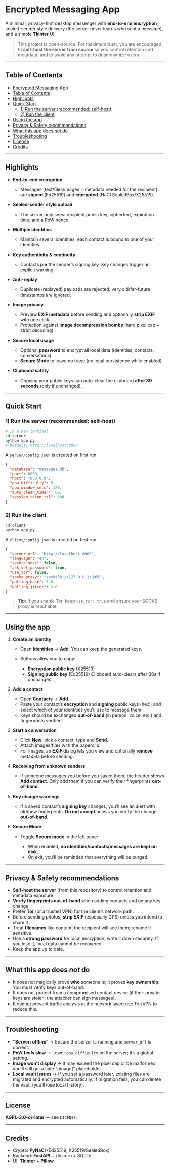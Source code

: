 # Encrypted Messaging App

A minimal, privacy-first desktop messenger with **end-to-end encryption**, sealed-sender style delivery (the server never learns who sent a message), and a simple **Tkinter** UI.

> This project is open-source. For maximum trust, you are encouraged to **self-host the server from source** so you control retention and metadata, and to avoid any attempt to deanonymize users.

---

## Table of Contents

  * [Encrypted Messaging App](#encrypted-messaging-app)
  * [Table of Contents](#table-of-contents)
  * [Highlights](#highlights)
  * [Quick Start](#quick-start)
    + [1) Run the server (recommended: self-host)](#1-run-the-server-recommended-self-host)
    + [2) Run the client](#2-run-the-client)
  * [Using the app](#using-the-app)
  * [Privacy & Safety recommendations](#privacy-safety-recommendations)
  * [What this app does *not* do](#what-this-app-does-not-do)
  * [Troubleshooting](#troubleshooting)
  * [License](#license)
  * [Credits](#credits)

---

## Highlights

* **End-to-end encryption**

  * Messages (text/files/images + metadata needed for the recipient) are **signed** (Ed25519) and **encrypted** (NaCl SealedBox/X25519).
* **Sealed-sender style upload**

  * The server only sees: recipient public key, ciphertext, expiration time, and a PoW nonce.
* **Multiple identities**

  * Maintain several identities; each contact is bound to one of your identities.
* **Key authenticity & continuity**

  * Contacts **pin** the sender’s signing key. Key changes trigger an explicit warning.
* **Anti-replay**

  * Duplicate (replayed) payloads are rejected; very old/far-future timestamps are ignored.
* **Image privacy**

  * Preview **EXIF metadata** before sending and optionally **strip EXIF** with one click.
  * Protection against **image decompression bombs** (hard pixel cap + strict decoding).
* **Secure local usage**

  * Optional **password** to encrypt all local data (identities, contacts, conversations).
  * **Secure Mode** to leave no trace (no local persistence while enabled).
* **Clipboard safety**

  * Copying your public keys can auto-clear the clipboard **after 30 seconds** (only if unchanged).

---

## Quick Start

### 1) Run the server (recommended: self-host)

```bash
# In a new terminal
cd server
python app.py
# Default: http://localhost:8000
```

A `server/config.json` is created on first run:

```json
{
  "database": "messages.db",
  "port": 8000,
  "host": "0.0.0.0",
  "pow_difficulty": 5,
  "pow_window_secs": 120,
  "auto_clean_timer": 60,
  "session_token_ttl": 300
}
```

### 2) Run the client

```bash
cd client
python app.py
```

A `client/config.json` is created on first run:

```json
{
  "server_url": "http://localhost:8000",
  "language": "en",
  "secure_mode": false,
  "ask_set_password": true,
  "use_tor": false,
  "socks_proxy": "socks5h://127.0.0.1:9050",
  "polling_base": 5.0,
  "polling_jitter": 3.0
}
```

> **Tip:** If you enable Tor, keep `use_tor: true` and ensure your SOCKS proxy is reachable.

---

## Using the app

1. **Create an identity**

   * Open **Identities** → **Add**. You can keep the generated keys.
   * Buttons allow you to copy:

     * **Encryption public key** (X25519)
     * **Signing public key** (Ed25519)
       Clipboard auto-clears after 30s if unchanged.

2. **Add a contact**

   * Open **Contacts** → **Add**.
   * Paste your contact’s **encryption** and **signing** public keys (hex), and select which of your identities you’ll use to message them.
   * Keys should be exchanged **out-of-band** (in person, voice, etc.) and fingerprints verified.

3. **Start a conversation**

   * Click **New**, pick a contact, type and **Send**.
   * Attach images/files with the paperclip.
   * For images, an **EXIF** dialog lets you view and optionally **remove** metadata before sending.

4. **Receiving from unknown senders**

   * If someone messages you before you saved them, the header shows **Add contact**.
     Only add them if you can verify their fingerprints **out-of-band**.

5. **Key change warnings**

   * If a saved contact’s **signing key** changes, you’ll see an alert with old/new fingerprints.
     **Do not accept** unless you verify the change **out-of-band**.

6. **Secure Mode**

   * Toggle **Secure mode** in the left pane:

     * When enabled, **no identities/contacts/messages are kept on disk**.
     * On exit, you’ll be reminded that everything will be purged.

---

## Privacy & Safety recommendations

* **Self-host the server** (from this repository) to control retention and metadata exposure.
* **Verify fingerprints out-of-band** when adding contacts and on any key change.
* Prefer **Tor** (or a trusted VPN) for the client’s network path.
* Before sending photos, **strip EXIF** (especially GPS) unless you intend to share it.
* Treat **filenames** like content: the recipient will see them; rename if sensitive.
* Use a **strong password** for local encryption; write it down securely. If you lose it, local data cannot be recovered.
* Keep the app up to date.

---

## What this app does *not* do

* It does not magically prove **who** someone is; it proves **key ownership**. You must verify keys out-of-band.
* It does not protect from a compromised contact device (if their private keys are stolen, the attacker can sign messages).
* It cannot prevent traffic analysis at the network layer; use Tor/VPN to reduce this.

---

## Troubleshooting

* **“Server: offline”** → Ensure the server is running and `server_url` is correct.
* **PoW feels slow** → Lower `pow_difficulty` on the server; it’s a global setting.
* **Image won’t display** → It may exceed the pixel cap or be malformed; you’ll still get a safe “\[image]” placeholder.
* **Local vault issues** → If you set a password later, existing files are migrated and encrypted automatically. If migration fails, you can delete the vault (you’ll lose local history).

---

## License

**AGPL-3.0-or-later** — see `LICENSE`.

---

## Credits

* Crypto: **PyNaCl** (Ed25519, X25519/SealedBox)
* Backend: **FastAPI** + Uvicorn + SQLite
* UI: **Tkinter** + **Pillow**